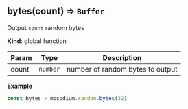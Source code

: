 <a name="bytes"></a>

## bytes(count) ⇒ <code>Buffer</code>
Output `count` random bytes

**Kind**: global function  

| Param | Type | Description |
| --- | --- | --- |
| count | <code>number</code> | number of random bytes to output |

**Example**  
```js
const bytes = mosodium.random.bytes(32)
```
